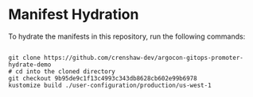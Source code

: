 
# Manifest Hydration

To hydrate the manifests in this repository, run the following commands:

```shell

git clone https://github.com/crenshaw-dev/argocon-gitops-promoter-hydrate-demo
# cd into the cloned directory
git checkout 9b95de9c1f13c4993c343db8628cb602e99b6978
kustomize build ./user-configuration/production/us-west-1
```